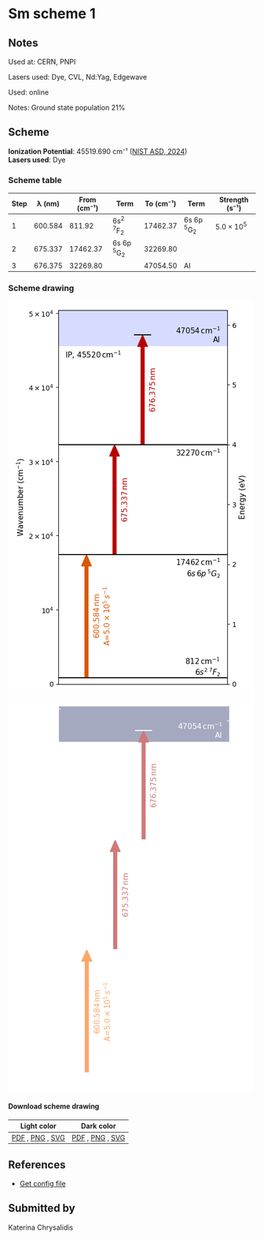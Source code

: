 # Sm scheme 1

## Notes

Used at: CERN, PNPI

Lasers used: Dye, CVL, Nd:Yag, Edgewave

Used: online

Notes: Ground state population 21%





## Scheme

**Ionization Potential**: 45519.690 cm⁻¹ ([NIST ASD, 2024](https://www.nist.gov/pml/atomic-spectra-database))  
**Lasers used**: Dye

### Scheme table

| Step | λ (nm)  | From (cm⁻¹) |                   Term                   | To (cm⁻¹) |              Term               |    Strength (s⁻¹)    |
| ---- | ------- | ----------- | ---------------------------------------- | --------- | ------------------------------- | -------------------- |
| 1    | 600.584 | 811.92      | 6s<sup>2</sup> <sup>7</sup>F<sub>2</sub> | 17462.37  | 6s 6p <sup>5</sup>G<sub>2</sub> | 5.0 × 10<sup>5</sup> |
| 2    | 675.337 | 17462.37    | 6s 6p <sup>5</sup>G<sub>2</sub>          | 32269.80  |                                 |                      |
| 3    | 676.375 | 32269.80    |                                          | 47054.50  | AI                              |                      |


### Scheme drawing

![sm scheme, light mode](sm-001/sm-001-light.png#only-light)
![sm scheme, dark mode](sm-001/sm-001-dark-web.png#only-dark)

#### Download scheme drawing

|                                            Light color                                            |                                           Dark color                                           |
| ------------------------------------------------------------------------------------------------- | ---------------------------------------------------------------------------------------------- |
| [PDF](sm-001/sm-001-light.pdf) , [PNG](sm-001/sm-001-light.png) , [SVG](sm-001/sm-001-light.svg)  | [PDF](sm-001/sm-001-dark.pdf) , [PNG](sm-001/sm-001-dark.png) , [SVG](sm-001/sm-001-dark.svg)  |


## References

  - [Get config file](https://github.com/RIMS-Code/rims-code.github.io/blob/main/db/sm-001.json)



## Submitted by

Katerina Chrysalidis

